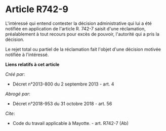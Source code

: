# Article R742-9

L'intéressé qui entend contester la décision administrative qui lui a été notifiée en application de l'article R. 742-7
saisit d'une réclamation, préalablement à tout recours pour excès de pouvoir, l'autorité qui a pris la décision. 

Le rejet total ou partiel de la réclamation fait l'objet d'une décision motivée notifiée à l'intéressé.

**Liens relatifs à cet article**

_Créé par_:

  - Décret n°2013-800 du 2 septembre 2013 - art. 4

_Abrogé par_:

  - Décret n°2018-953 du 31 octobre 2018 - art. 56

_Cite_:

  - Code du travail applicable à Mayotte. - art. R742-7 (Ab)
